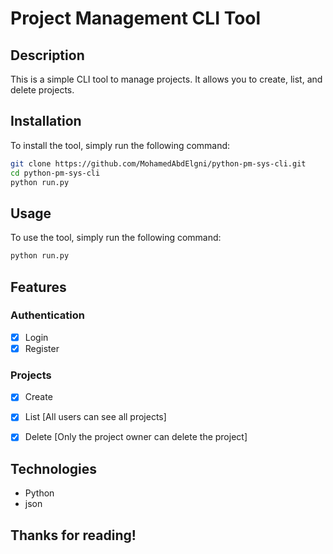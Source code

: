 # Project Management CLI Tool

## Description
This is a simple CLI tool to manage projects. It allows you to create, list, and delete projects. 

## Installation
To install the tool, simply run the following command:
```bash
git clone https://github.com/MohamedAbdElgni/python-pm-sys-cli.git
cd python-pm-sys-cli
python run.py
```

## Usage
To use the tool, simply run the following command:
```bash
python run.py
```

## Features
### Authentication
- [x] Login
- [x] Register
### Projects
- [x] Create
- [x] List [All users can see all projects]
- [x] Delete [Only the project owner can delete the project]


## Technologies
- Python
- json

## Thanks for reading!

